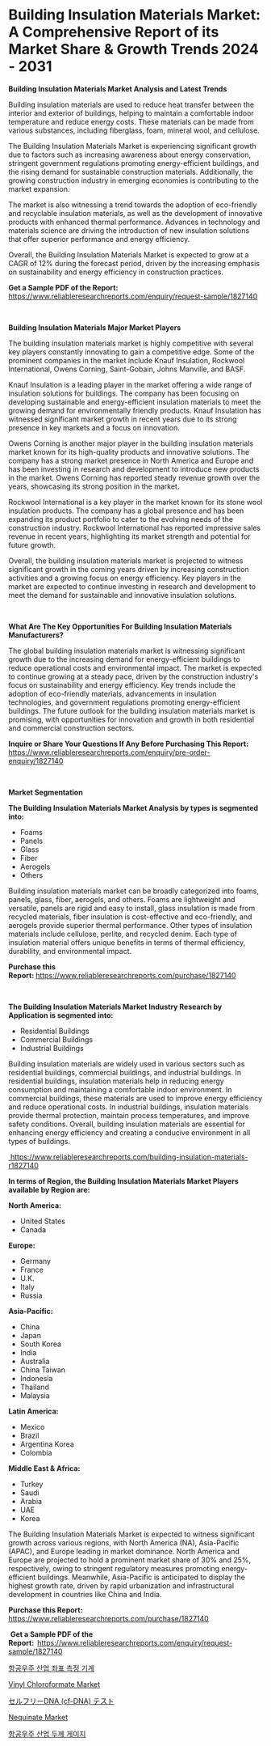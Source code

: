 <p><h1>Building Insulation Materials Market: A Comprehensive Report of its Market Share & Growth Trends 2024 - 2031</h1></p><p><strong>Building Insulation Materials Market Analysis and Latest Trends</strong></p>
<p><p>Building insulation materials are used to reduce heat transfer between the interior and exterior of buildings, helping to maintain a comfortable indoor temperature and reduce energy costs. These materials can be made from various substances, including fiberglass, foam, mineral wool, and cellulose.</p><p>The Building Insulation Materials Market is experiencing significant growth due to factors such as increasing awareness about energy conservation, stringent government regulations promoting energy-efficient buildings, and the rising demand for sustainable construction materials. Additionally, the growing construction industry in emerging economies is contributing to the market expansion.</p><p>The market is also witnessing a trend towards the adoption of eco-friendly and recyclable insulation materials, as well as the development of innovative products with enhanced thermal performance. Advances in technology and materials science are driving the introduction of new insulation solutions that offer superior performance and energy efficiency.</p><p>Overall, the Building Insulation Materials Market is expected to grow at a CAGR of 12% during the forecast period, driven by the increasing emphasis on sustainability and energy efficiency in construction practices.</p></p>
<p><strong>Get a Sample PDF of the Report:&nbsp;</strong> <a href="https://www.reliableresearchreports.com/enquiry/request-sample/1827140">https://www.reliableresearchreports.com/enquiry/request-sample/1827140</a></p>
<p>&nbsp;</p>
<p><strong>Building Insulation Materials Major Market Players</strong></p>
<p><p>The building insulation materials market is highly competitive with several key players constantly innovating to gain a competitive edge. Some of the prominent companies in the market include Knauf Insulation, Rockwool International, Owens Corning, Saint-Gobain, Johns Manville, and BASF. </p><p>Knauf Insulation is a leading player in the market offering a wide range of insulation solutions for buildings. The company has been focusing on developing sustainable and energy-efficient insulation materials to meet the growing demand for environmentally friendly products. Knauf Insulation has witnessed significant market growth in recent years due to its strong presence in key markets and a focus on innovation.</p><p>Owens Corning is another major player in the building insulation materials market known for its high-quality products and innovative solutions. The company has a strong market presence in North America and Europe and has been investing in research and development to introduce new products in the market. Owens Corning has reported steady revenue growth over the years, showcasing its strong position in the market.</p><p>Rockwool International is a key player in the market known for its stone wool insulation products. The company has a global presence and has been expanding its product portfolio to cater to the evolving needs of the construction industry. Rockwool International has reported impressive sales revenue in recent years, highlighting its market strength and potential for future growth.</p><p>Overall, the building insulation materials market is projected to witness significant growth in the coming years driven by increasing construction activities and a growing focus on energy efficiency. Key players in the market are expected to continue investing in research and development to meet the demand for sustainable and innovative insulation solutions.</p></p>
<p>&nbsp;</p>
<p><strong>What Are The Key Opportunities For Building Insulation Materials Manufacturers?</strong></p>
<p><p>The global building insulation materials market is witnessing significant growth due to the increasing demand for energy-efficient buildings to reduce operational costs and environmental impact. The market is expected to continue growing at a steady pace, driven by the construction industry's focus on sustainability and energy efficiency. Key trends include the adoption of eco-friendly materials, advancements in insulation technologies, and government regulations promoting energy-efficient buildings. The future outlook for the building insulation materials market is promising, with opportunities for innovation and growth in both residential and commercial construction sectors.</p></p>
<p><strong>Inquire or Share Your Questions If Any Before Purchasing This Report:</strong> <a href="https://www.reliableresearchreports.com/enquiry/pre-order-enquiry/1827140">https://www.reliableresearchreports.com/enquiry/pre-order-enquiry/1827140</a></p>
<p>&nbsp;</p>
<p><strong>Market Segmentation</strong></p>
<p><strong>The Building Insulation Materials Market Analysis by types is segmented into:</strong></p>
<p><ul><li>Foams</li><li>Panels</li><li>Glass</li><li>Fiber</li><li>Aerogels</li><li>Others</li></ul></p>
<p><p>Building insulation materials market can be broadly categorized into foams, panels, glass, fiber, aerogels, and others. Foams are lightweight and versatile, panels are rigid and easy to install, glass insulation is made from recycled materials, fiber insulation is cost-effective and eco-friendly, and aerogels provide superior thermal performance. Other types of insulation materials include cellulose, perlite, and recycled denim. Each type of insulation material offers unique benefits in terms of thermal efficiency, durability, and environmental impact.</p></p>
<p><strong>Purchase this Report:&nbsp;</strong><a href="https://www.reliableresearchreports.com/purchase/1827140">https://www.reliableresearchreports.com/purchase/1827140</a></p>
<p>&nbsp;</p>
<p><strong>The Building Insulation Materials Market Industry Research by Application is segmented into:</strong></p>
<p><ul><li>Residential Buildings</li><li>Commercial Buildings</li><li>Industrial Buildings</li></ul></p>
<p><p>Building insulation materials are widely used in various sectors such as residential buildings, commercial buildings, and industrial buildings. In residential buildings, insulation materials help in reducing energy consumption and maintaining a comfortable indoor environment. In commercial buildings, these materials are used to improve energy efficiency and reduce operational costs. In industrial buildings, insulation materials provide thermal protection, maintain process temperatures, and improve safety conditions. Overall, building insulation materials are essential for enhancing energy efficiency and creating a conducive environment in all types of buildings.</p></p>
<p><a href="https://www.reliableresearchreports.com/building-insulation-materials-r1827140">&nbsp;https://www.reliableresearchreports.com/building-insulation-materials-r1827140</a></p>
<p><strong>In terms of Region, the Building Insulation Materials Market Players available by Region are:</strong></p>
<p>
    <p> <strong> North America: </strong>
        <ul>
            <li>United States</li>
            <li>Canada</li>
        </ul>
        </p> 
    <p> <strong> Europe: </strong>
        <ul>
            <li>Germany</li>
            <li>France</li>
            <li>U.K.</li>
            <li>Italy</li>
            <li>Russia</li>
        </ul>
        </p> 
    <p> <strong> Asia-Pacific: </strong>
        <ul>
            <li>China</li>
            <li>Japan</li>
            <li>South Korea</li>
            <li>India</li>
            <li>Australia</li>
            <li>China Taiwan</li>
            <li>Indonesia</li>
            <li>Thailand</li>
            <li>Malaysia</li>
        </ul>
        </p> 
    <p> <strong> Latin America: </strong>
        <ul>
            <li>Mexico</li>
            <li>Brazil</li>
            <li>Argentina Korea</li>
            <li>Colombia</li>
        </ul>
        </p> 
    <p> <strong> Middle East & Africa: </strong>
        <ul>
            <li>Turkey</li>
            <li>Saudi</li>
            <li>Arabia</li>
            <li>UAE</li>
            <li>Korea</li>
        </ul>
    </p>
    </p>
<p><p>The Building Insulation Materials Market is expected to witness significant growth across various regions, with North America (NA), Asia-Pacific (APAC), and Europe leading in market dominance. North America and Europe are projected to hold a prominent market share of 30% and 25%, respectively, owing to stringent regulatory measures promoting energy-efficient buildings. Meanwhile, Asia-Pacific is anticipated to display the highest growth rate, driven by rapid urbanization and infrastructural development in countries like China and India.</p></p>
<p><strong>Purchase this Report: </strong><a href="https://www.reliableresearchreports.com/purchase/1827140">https://www.reliableresearchreports.com/purchase/1827140</a></p>
<p>&nbsp;<strong>Get a Sample PDF of the Report:&nbsp;&nbsp;</strong><a href="https://www.reliableresearchreports.com/enquiry/request-sample/1827140">https://www.reliableresearchreports.com/enquiry/request-sample/1827140</a></p>
<p><strong></strong></p>
<p><p><a href="https://medium.com/@dessierohan2023/%ED%95%AD%EA%B3%B5%EC%9A%B0%EC%A3%BC-%EC%82%B0%EC%97%85-%EC%B8%A1%EC%A0%95%EA%B8%B0%EA%B3%84-%EC%8B%9C%EC%9E%A5-%EC%A1%B0%EC%82%AC-%EB%B0%8F-%EC%82%B0%EC%97%85-%EC%A7%84%ED%99%94-%EA%B7%B8%EB%A6%AC%EA%B3%A0-2031%EB%85%84%EA%B9%8C%EC%A7%80%EC%9D%98-%EC%98%88%EC%B8%A1-9a8f086a97b5">항공우주 산업 좌표 측정 기계</a></p><p><a href="https://github.com/bobicer/Market-Research-Report-List-3/blob/main/vinyl-chloroformate-market.md">Vinyl Chloroformate Market</a></p><p><a href="https://github.com/MacyOrn/Market-Research-Report-List-1/blob/main/6244655135284.md">セルフリーDNA (cf-DNA) テスト</a></p><p><a href="https://github.com/timeliteaut/Market-Research-Report-List-3/blob/main/nequinate-market.md">Nequinate Market</a></p><p><a href="https://medium.com/@dessierohan2023/%ED%95%AD%EA%B3%B5%EC%9A%B0%EC%A3%BC-%EC%82%B0%EC%97%85-%EB%91%90%EA%BB%98-%EA%B2%8C%EC%9D%B4%EC%A7%80-%EC%8B%9C%EC%9E%A5-%EC%A0%84%EB%A7%9D-%EB%B0%8F-2024%EB%85%84%EB%B6%80%ED%84%B0-2031%EB%85%84%EA%B9%8C%EC%A7%80%EC%9D%98-%EC%98%88%EC%B8%A1-416f6c9ff825">항공우주 산업 두께 게이지</a></p></p>